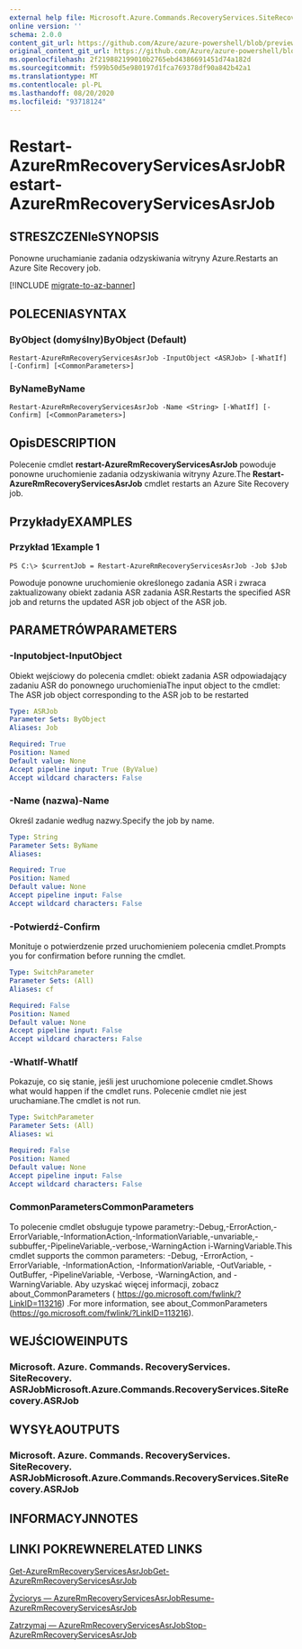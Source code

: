 ```yaml
---
external help file: Microsoft.Azure.Commands.RecoveryServices.SiteRecovery.dll-Help.xml
online version: ''
schema: 2.0.0
content_git_url: https://github.com/Azure/azure-powershell/blob/preview/src/ResourceManager/RecoveryServices.SiteRecovery/Commands.RecoveryServices.SiteRecovery/help/Restart-AzureRmRecoveryServicesAsrJob.md
original_content_git_url: https://github.com/Azure/azure-powershell/blob/preview/src/ResourceManager/RecoveryServices.SiteRecovery/Commands.RecoveryServices.SiteRecovery/help/Restart-AzureRmRecoveryServicesAsrJob.md
ms.openlocfilehash: 2f219882199010b2765ebd4386691451d74a182d
ms.sourcegitcommit: f599b50d5e980197d1fca769378df90a842b42a1
ms.translationtype: MT
ms.contentlocale: pl-PL
ms.lasthandoff: 08/20/2020
ms.locfileid: "93718124"
---
```

# <span data-ttu-id="103a9-101">Restart-AzureRmRecoveryServicesAsrJob</span><span class="sxs-lookup"><span data-stu-id="103a9-101">Restart-AzureRmRecoveryServicesAsrJob</span></span>

## <span data-ttu-id="103a9-102">STRESZCZENIe</span><span class="sxs-lookup"><span data-stu-id="103a9-102">SYNOPSIS</span></span>
<span data-ttu-id="103a9-103">Ponowne uruchamianie zadania odzyskiwania witryny Azure.</span><span class="sxs-lookup"><span data-stu-id="103a9-103">Restarts an Azure Site Recovery job.</span></span>

[!INCLUDE [migrate-to-az-banner](../../includes/migrate-to-az-banner.md)]

## <span data-ttu-id="103a9-104">POLECENIA</span><span class="sxs-lookup"><span data-stu-id="103a9-104">SYNTAX</span></span>

### <span data-ttu-id="103a9-105">ByObject (domyślny)</span><span class="sxs-lookup"><span data-stu-id="103a9-105">ByObject (Default)</span></span>
```
Restart-AzureRmRecoveryServicesAsrJob -InputObject <ASRJob> [-WhatIf] [-Confirm] [<CommonParameters>]
```

### <span data-ttu-id="103a9-106">ByName</span><span class="sxs-lookup"><span data-stu-id="103a9-106">ByName</span></span>
```
Restart-AzureRmRecoveryServicesAsrJob -Name <String> [-WhatIf] [-Confirm] [<CommonParameters>]
```

## <span data-ttu-id="103a9-107">Opis</span><span class="sxs-lookup"><span data-stu-id="103a9-107">DESCRIPTION</span></span>
<span data-ttu-id="103a9-108">Polecenie cmdlet **restart-AzureRmRecoveryServicesAsrJob** powoduje ponowne uruchomienie zadania odzyskiwania witryny Azure.</span><span class="sxs-lookup"><span data-stu-id="103a9-108">The **Restart-AzureRmRecoveryServicesAsrJob** cmdlet restarts an Azure Site Recovery job.</span></span>

## <span data-ttu-id="103a9-109">Przykłady</span><span class="sxs-lookup"><span data-stu-id="103a9-109">EXAMPLES</span></span>

### <span data-ttu-id="103a9-110">Przykład 1</span><span class="sxs-lookup"><span data-stu-id="103a9-110">Example 1</span></span>
```
PS C:\> $currentJob = Restart-AzureRmRecoveryServicesAsrJob -Job $Job
```

<span data-ttu-id="103a9-111">Powoduje ponowne uruchomienie określonego zadania ASR i zwraca zaktualizowany obiekt zadania ASR zadania ASR.</span><span class="sxs-lookup"><span data-stu-id="103a9-111">Restarts the specified ASR job and returns the updated ASR job object of the ASR job.</span></span>

## <span data-ttu-id="103a9-112">PARAMETRÓW</span><span class="sxs-lookup"><span data-stu-id="103a9-112">PARAMETERS</span></span>

### <span data-ttu-id="103a9-113">-Inputobject</span><span class="sxs-lookup"><span data-stu-id="103a9-113">-InputObject</span></span>
<span data-ttu-id="103a9-114">Obiekt wejściowy do polecenia cmdlet: obiekt zadania ASR odpowiadający zadaniu ASR do ponownego uruchomienia</span><span class="sxs-lookup"><span data-stu-id="103a9-114">The input object to the cmdlet: The ASR job object corresponding to the ASR job to be restarted</span></span>
```yaml
Type: ASRJob
Parameter Sets: ByObject
Aliases: Job

Required: True
Position: Named
Default value: None
Accept pipeline input: True (ByValue)
Accept wildcard characters: False
```

### <span data-ttu-id="103a9-115">-Name (nazwa)</span><span class="sxs-lookup"><span data-stu-id="103a9-115">-Name</span></span>
<span data-ttu-id="103a9-116">Określ zadanie według nazwy.</span><span class="sxs-lookup"><span data-stu-id="103a9-116">Specify the job by name.</span></span>

```yaml
Type: String
Parameter Sets: ByName
Aliases: 

Required: True
Position: Named
Default value: None
Accept pipeline input: False
Accept wildcard characters: False
```

### <span data-ttu-id="103a9-117">-Potwierdź</span><span class="sxs-lookup"><span data-stu-id="103a9-117">-Confirm</span></span>
<span data-ttu-id="103a9-118">Monituje o potwierdzenie przed uruchomieniem polecenia cmdlet.</span><span class="sxs-lookup"><span data-stu-id="103a9-118">Prompts you for confirmation before running the cmdlet.</span></span>

```yaml
Type: SwitchParameter
Parameter Sets: (All)
Aliases: cf

Required: False
Position: Named
Default value: None
Accept pipeline input: False
Accept wildcard characters: False
```

### <span data-ttu-id="103a9-119">-WhatIf</span><span class="sxs-lookup"><span data-stu-id="103a9-119">-WhatIf</span></span>
<span data-ttu-id="103a9-120">Pokazuje, co się stanie, jeśli jest uruchomione polecenie cmdlet.</span><span class="sxs-lookup"><span data-stu-id="103a9-120">Shows what would happen if the cmdlet runs.</span></span> <span data-ttu-id="103a9-121">Polecenie cmdlet nie jest uruchamiane.</span><span class="sxs-lookup"><span data-stu-id="103a9-121">The cmdlet is not run.</span></span>

```yaml
Type: SwitchParameter
Parameter Sets: (All)
Aliases: wi

Required: False
Position: Named
Default value: None
Accept pipeline input: False
Accept wildcard characters: False
```

### <span data-ttu-id="103a9-122">CommonParameters</span><span class="sxs-lookup"><span data-stu-id="103a9-122">CommonParameters</span></span>
<span data-ttu-id="103a9-123">To polecenie cmdlet obsługuje typowe parametry:-Debug,-ErrorAction,-ErrorVariable,-InformationAction,-InformationVariable,-unvariable,-subbuffer,-PipelineVariable,-verbose,-WarningAction i-WarningVariable.</span><span class="sxs-lookup"><span data-stu-id="103a9-123">This cmdlet supports the common parameters: -Debug, -ErrorAction, -ErrorVariable, -InformationAction, -InformationVariable, -OutVariable, -OutBuffer, -PipelineVariable, -Verbose, -WarningAction, and -WarningVariable.</span></span> <span data-ttu-id="103a9-124">Aby uzyskać więcej informacji, zobacz about_CommonParameters ( https://go.microsoft.com/fwlink/?LinkID=113216) .</span><span class="sxs-lookup"><span data-stu-id="103a9-124">For more information, see about_CommonParameters (https://go.microsoft.com/fwlink/?LinkID=113216).</span></span>

## <span data-ttu-id="103a9-125">WEJŚCIOWE</span><span class="sxs-lookup"><span data-stu-id="103a9-125">INPUTS</span></span>

### <span data-ttu-id="103a9-126">Microsoft. Azure. Commands. RecoveryServices. SiteRecovery. ASRJob</span><span class="sxs-lookup"><span data-stu-id="103a9-126">Microsoft.Azure.Commands.RecoveryServices.SiteRecovery.ASRJob</span></span>

## <span data-ttu-id="103a9-127">WYSYŁA</span><span class="sxs-lookup"><span data-stu-id="103a9-127">OUTPUTS</span></span>

### <span data-ttu-id="103a9-128">Microsoft. Azure. Commands. RecoveryServices. SiteRecovery. ASRJob</span><span class="sxs-lookup"><span data-stu-id="103a9-128">Microsoft.Azure.Commands.RecoveryServices.SiteRecovery.ASRJob</span></span>

## <span data-ttu-id="103a9-129">INFORMACYJN</span><span class="sxs-lookup"><span data-stu-id="103a9-129">NOTES</span></span>

## <span data-ttu-id="103a9-130">LINKI POKREWNE</span><span class="sxs-lookup"><span data-stu-id="103a9-130">RELATED LINKS</span></span>

[<span data-ttu-id="103a9-131">Get-AzureRmRecoveryServicesAsrJob</span><span class="sxs-lookup"><span data-stu-id="103a9-131">Get-AzureRmRecoveryServicesAsrJob</span></span>](./Get-AzureRmRecoveryServicesAsrJob.md)

[<span data-ttu-id="103a9-132">Życiorys — AzureRmRecoveryServicesAsrJob</span><span class="sxs-lookup"><span data-stu-id="103a9-132">Resume-AzureRmRecoveryServicesAsrJob</span></span>](./Resume-AzureRmRecoveryServicesAsrJob.md)

[<span data-ttu-id="103a9-133">Zatrzymaj — AzureRmRecoveryServicesAsrJob</span><span class="sxs-lookup"><span data-stu-id="103a9-133">Stop-AzureRmRecoveryServicesAsrJob</span></span>](./Stop-AzureRmRecoveryServicesAsrJob.md)
